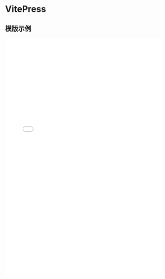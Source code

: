 # VitePress

## 模版示例

<iframe v-if='flag' src="//team.zhangsifan.com/vitepress-template/" style="border: none; width: 100%; height: 768px" ></iframe>

<script setup>
import { ref,onMounted } from 'vue'

const flag = ref(false)

onMounted(() => {
   setTimeout(() => {
      flag.value = true
    }, 1000)
    console.log(123)
})
</script>
